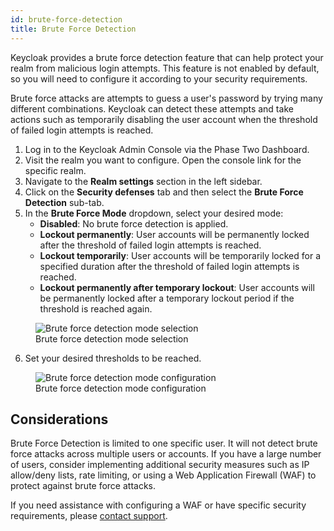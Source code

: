 ```yaml
---
id: brute-force-detection
title: Brute Force Detection
---
```


Keycloak provides a brute force detection feature that can help protect your realm from malicious login attempts. This feature is not enabled by default, so you will need to configure it according to your security requirements.

Brute force attacks are attempts to guess a user's password by trying many different combinations. Keycloak can detect these attempts and take actions such as temporarily disabling the user account when the threshold of failed login attempts is reached.

1. Log in to the Keycloak Admin Console via the Phase Two Dashboard.
2. Visit the realm you want to configure. Open the console link for the specific realm.
3. Navigate to the **Realm settings** section in the left sidebar.
4. Click on the **Security defenses** tab and then select the **Brute Force Detection** sub-tab.
5. In the **Brute Force Mode** dropdown, select your desired mode:
   - **Disabled**: No brute force detection is applied.
   - **Lockout permanently**: User accounts will be permanently locked after the threshold of failed login attempts is reached.
   - **Lockout temporarily**: User accounts will be temporarily locked for a specified duration after the threshold of failed login attempts is reached.
   - **Lockout permanently after temporary lockout**: User accounts will be permanently locked after a temporary lockout period if the threshold is reached again.

<figure>
  <img src="/docs/security/brute-force-detection-mode-select.png" className="max-w-xl"  alt="Brute force detection mode selection" />
  <figcaption>Brute force detection mode selection</figcaption>
</figure>

6. Set your desired thresholds to be reached.

<figure>
<img src="/docs/security/brute-force-detection-mode-configuration.png" className="max-w-xl"  alt="Brute force detection mode configuration" />
<figcaption>Brute force detection mode configuration</figcaption>
</figure>

## Considerations

Brute Force Detection is limited to one specific user. It will not detect brute force attacks across multiple users or accounts. If you have a large number of users, consider implementing additional security measures such as IP allow/deny lists, rate limiting, or using a Web Application Firewall (WAF) to protect against brute force attacks.

If you need assistance with configuring a WAF or have specific security requirements, please [contact support](/contact).
